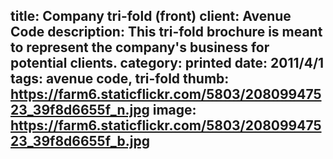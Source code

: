 title: Company tri-fold (front)
client: Avenue Code
description: This tri-fold brochure is meant to represent the company's business for potential clients.
category: printed
date: 2011/4/1
tags: avenue code, tri-fold
thumb: https://farm6.staticflickr.com/5803/20809947523_39f8d6655f_n.jpg
image: https://farm6.staticflickr.com/5803/20809947523_39f8d6655f_b.jpg
---